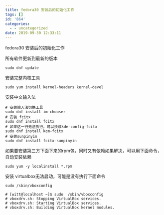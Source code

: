 ```yaml
---
title: fedora30 安装后的初始化工作
tags: []
id: '864'
categories:
  - - uncategorized
date: 2019-09-30 12:33:11
---
```


fedora30 安装后的初始化工作

所有软件更新到最新的版本

```
sudo dnf update
```

安装完整内核工具

```
sudo yum install kernel-headers kernel-devel
```

安装中文输入法

```
# 安装输入法切换工具
sudo dnf install im-chooser
# 安装 fcitx
sudo dnf install fcitx
# 如果这一行无法执行，可以换成kde-config-fcitx
sudo dnf install kcm-fcitx
# 安装sunpinyin
sudo dnf install fcitx-sunpinyin
```

如果要安装第三方下面下来的rpm包，同时又有依赖如果解决，可以用下面命令，自动安装依赖

```
sudo yum -y localinstall *.rpm
```

安装 virtualbox无法启动，可能是没有执行下面命令

```
sudo /sbin/vboxconfig

# [witt@localhost ~]$ sudo  /sbin/vboxconfig
# vboxdrv.sh: Stopping VirtualBox services.
# vboxdrv.sh: Starting VirtualBox services.
# vboxdrv.sh: Building VirtualBox kernel modules.
```